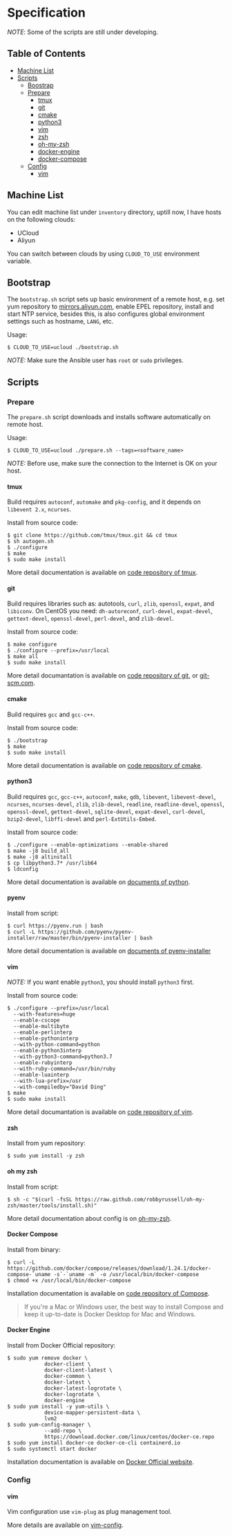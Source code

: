# Specification

_NOTE_: Some of the scripts are still under developing.

## Table of Contents

- [Machine List](#machine-list)
- [Scripts](#scripts)
  - [Boostrap](#bootstrap)
  - [Prepare](#prepare)
    - [tmux](#tmux)
    - [git](#git)
    - [cmake](#cmake)
    - [python3](#python3)
    - [vim](#vim)
    - [zsh](#zsh)
    - [oh-my-zsh](#oh-my-zsh)
    - [docker-engine](#docker-engine)
    - [docker-compose](#docker-compose)
  - [Config](#config)
    - [vim](#vim)

## Machine List

You can edit machine list under `inventory` directory, uptill now, I have hosts on the following clouds:

- UCloud
- Aliyun

You can switch between clouds by using `CLOUD_TO_USE` environment variable.

## Bootstrap

The `bootstrap.sh` script sets up basic environment of a remote host, e.g. set yum repository to
[mirrors.aliyun.com](http://mirrors.aliyun.com/repo), enable EPEL repository, install and start NTP service,
besides this, is also configures global environment settings such as hostname, `LANG`, etc.

Usage:

    $ CLOUD_TO_USE=ucloud ./bootstrap.sh

_NOTE:_ Make sure the Ansible user has `root` or `sudo` privileges.

## Scripts

### Prepare

The `prepare.sh` script downloads and installs software automatically on remote host.

Usage:

    $ CLOUD_TO_USE=ucloud ./prepare.sh --tags=<software_name>

_NOTE:_ Before use, make sure the connection to the Internet is OK on your host.

#### tmux

Build requires `autoconf`, `automake` and `pkg-config`, and it depends on `libevent 2.x`, `ncurses`.

Install from source code:

    $ git clone https://github.com/tmux/tmux.git && cd tmux
    $ sh autogen.sh
    $ ./configure
    $ make
    $ sudo make install

More detail documentation is available on [code repository of tmux](https://github.com/tmux/tmux).

#### git

Build requires libraries such as: autotools, `curl`, `zlib`, `openssl`, `expat`, and `libiconv`.
On CentOS you need: `dh-autoreconf`, `curl-devel`, `expat-devel`, `gettext-devel`, `openssl-devel`,
`perl-devel`, and `zlib-devel`.

Install from source code:

    $ make configure
    $ ./configure --prefix=/usr/local
    $ make all
    $ sudo make install

More detail documantation is available on [code repository of git](https://github.com/git/git), or [git-scm.com](https://git-scm.com/).

#### cmake

Build requires `gcc` and `gcc-c++`.

Install from source code:

    $ ./bootstrap
    $ make
    $ sudo make install

More detail documentation is available on [code repository of cmake](https://github.com/Kitware/CMake).

#### python3

Build requires `gcc`, `gcc-c++`, `autoconf`, `make`, `gdb`, `libevent`, `libevent-devel`, `ncurses`, `ncurses-devel`,
`zlib`, `zlib-devel`, `readline`, `readline-devel`, `openssl`, `openssl-devel`, `gettext-devel`, `sqlite-devel`,
`expat-devel`, `curl-devel`, `bzip2-devel`, `libffi-devel` and `perl-ExtUtils-Embed`.

Install from source code:

    $ ./configure --enable-optimizations --enable-shared
    $ make -j8 build_all
    $ make -j8 altinstall
    $ cp libpython3.7* /usr/lib64
    $ ldconfig

More detail documentation is available on [documents of python](https://docs.python.org/3.8/using/unix.html).

#### pyenv

Install from script:

    $ curl https://pyenv.run | bash
    $ curl -L https://github.com/pyenv/pyenv-installer/raw/master/bin/pyenv-installer | bash

More detail documentation is available on [documents of pyenv-installer](https://github.com/pyenv/pyenv-installer)

#### vim

_NOTE:_ If you want enable `python3`, you should install `python3` first.

Install from source code:

    $ ./configure --prefix=/usr/local
      --with-features=huge
      --enable-cscope
      --enable-multibyte
      --enable-perlinterp
      --enable-pythoninterp
      --with-python-command=python
      --enable-python3interp
      --with-python3-command=python3.7
      --enable-rubyinterp
      --with-ruby-command=/usr/bin/ruby
      --enable-luainterp
      --with-lua-prefix=/usr
      --with-compiledby="David Ding"
    $ make
    $ sudo make install

More detail documantation is available on [code repository of vim](https://github.com/vim/vim).

#### zsh

Install from yum repository:

    $ sudo yum install -y zsh

#### oh my zsh

Install from script:

    $ sh -c "$(curl -fsSL https://raw.github.com/robbyrussell/oh-my-zsh/master/tools/install.sh)"

More detail documentation about config is on [oh-my-zsh](https://ohmyz.sh/).

#### Docker Compose

Install from binary:

    $ curl -L https://github.com/docker/compose/releases/download/1.24.1/docker-compose-`uname -s`-`uname -m` -o /usr/local/bin/docker-compose
    $ chmod +x /usr/local/bin/docker-compose

Installation documentation is available on [code repository of Compose](https://github.com/docker/compose).

> If you're a Mac or Windows user, the best way to install Compose and keep it up-to-date is Docker Desktop for Mac and Windows.

#### Docker Engine

Install from Docker Official repository:

    $ sudo yum remove docker \
                docker-client \
                docker-client-latest \
                docker-common \
                docker-latest \
                docker-latest-logrotate \
                docker-logrotate \
                docker-engine
    $ sudo yum install -y yum-utils \
                device-mapper-persistent-data \
                lvm2
    $ sudo yum-config-manager \
                --add-repo \
                https://download.docker.com/linux/centos/docker-ce.repo
    $ sudo yum install docker-ce docker-ce-cli containerd.io
    $ sudo systemctl start docker

Installation documentation is available on [Docker Official website](https://docs.docker.com/install/linux/docker-ce/centos/).

### Config

#### vim

Vim configuration use `vim-plug` as plug management tool.

More details are available on [vim-config](https://github.com/dantin/vim-config).
